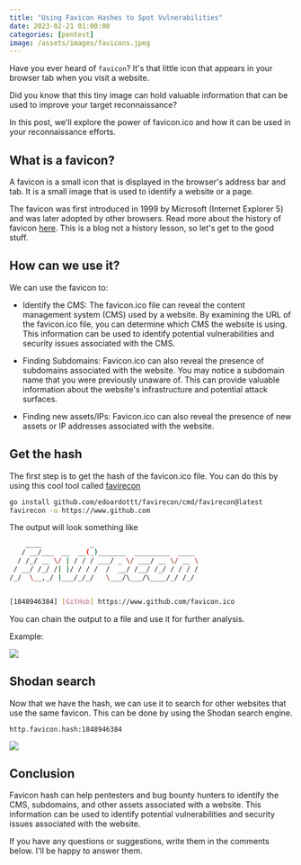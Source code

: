 ```yaml
---
title: "Using Favicon Hashes to Spot Vulnerabilities"
date: 2023-02-21 01:00:00
categories: [pentest]
image: /assets/images/favicons.jpeg
---
```


Have you ever heard of `favicon`? It's that little icon that appears in your browser tab when you visit a website.

Did you know that this tiny image can hold valuable information that can be used to improve your target reconnaissance?

In this post, we'll explore the power of favicon.ico and how it can be used in your reconnaissance efforts.

## What is a favicon?

A favicon is a small icon that is displayed in the browser's address bar and tab. It is a small image that is used to identify a website or a page.

The favicon was first introduced in 1999 by Microsoft (Internet Explorer 5) and was later adopted by other browsers. Read more about the history of favicon [here](https://en.wikipedia.org/wiki/Favicon). This is a blog not a history lesson, so let's get to the good stuff.

## How can we use it?

We can use the favicon to:

- Identify the CMS: The favicon.ico file can reveal the content management system (CMS) used by a website. By examining the URL of the favicon.ico file, you can determine which CMS the website is using. This information can be used to identify potential vulnerabilities and security issues associated with the CMS.

- Finding Subdomains: Favicon.ico can also reveal the presence of subdomains associated with the website. You may notice a subdomain name that you were previously unaware of. This can provide valuable information about the website's infrastructure and potential attack surfaces.

- Finding new assets/IPs: Favicon.ico can also reveal the presence of new assets or IP addresses associated with the website.

## Get the hash

The first step is to get the hash of the favicon.ico file. You can do this by using this cool tool called [favirecon](https://github.com/edoardottt/favirecon)

```bash
go install github.com/edoardottt/favirecon/cmd/favirecon@latest
favirecon -u https://www.github.com
```

The output will look something like

```bash
    ____            _
   / __/___  __  __(_)_______  _________  ____
  / /_/ __ \/ | / / / ___/ _ \/ ___/ __ \/ __ \
 / __/ /_/ /| |/ / / /  /  __/ /__/ /_/ / / / /
/_/  \__,_/ |___/_/_/   \___/\___/\____/_/ /_/


[1848946384] [GitHub] https://www.github.com/favicon.ico
```

You can chain the output to a file and use it for further analysis.

Example:

![](https://i.ibb.co/7QcSyLd/34f9f6fdcc39.png)

## Shodan search

Now that we have the hash, we can use it to search for other websites that use the same favicon. This can be done by using the Shodan search engine.

```
http.favicon.hash:1848946384
```

![](https://i.imgur.com/BK6pWo6.png)

## Conclusion

Favicon hash can help pentesters and bug bounty hunters to identify the CMS, subdomains, and other assets associated with a website. This information can be used to identify potential vulnerabilities and security issues associated with the website.

If you have any questions or suggestions, write them in the comments below. I'll be happy to answer them.
